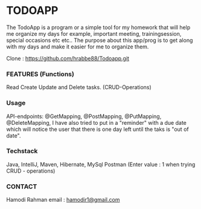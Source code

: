 # TODOAPP
The TodoApp is a program or a simple tool for my homework that will help me organize my days for example, important meeting, trainingsession,
special occasions etc etc..
The purpose about this app/prog is to get along with my days and make it easier for me to organize them.

Clone : https://github.com/hrabbe88/Todoapp.git

### FEATURES (Functions)
Read
Create
Update
and Delete tasks.
(CRUD-Operations)



### Usage
API-endpoints:
@GetMapping,
@PostMapping,
@PutMapping,
@DeleteMapping,
I have also tried to put in a "reminder" with a due date which will notice the user
that there is one day left until the taks is "out of date".

### Techstack
Java,
IntelliJ,
Maven,
Hibernate,
MySql
Postman (Enter value : 1 when trying CRUD - operations)

### CONTACT
Hamodi Rahman
email : hamodir1@gmail.com

